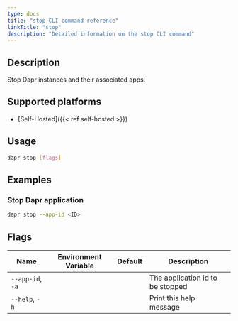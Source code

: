 ```yaml
---
type: docs
title: "stop CLI command reference"
linkTitle: "stop"
description: "Detailed information on the stop CLI command"
---
```


## Description

Stop Dapr instances and their associated apps.

## Supported platforms

- [Self-Hosted]({{< ref self-hosted >}})

## Usage

```bash
dapr stop [flags]
```

## Examples

### Stop Dapr application
```bash
dapr stop --app-id <ID>
```

## Flags

| Name | Environment Variable | Default | Description
| --- | --- | --- | --- |
| `--app-id`, `-a` | | | The application id to be stopped |
| `--help`, `-h` | | | Print this help message |
